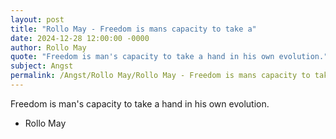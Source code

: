 ```yaml
---
layout: post
title: "Rollo May - Freedom is mans capacity to take a"
date: 2024-12-28 12:00:00 -0000
author: Rollo May
quote: "Freedom is man's capacity to take a hand in his own evolution."
subject: Angst
permalink: /Angst/Rollo May/Rollo May - Freedom is mans capacity to take a
---
```


Freedom is man's capacity to take a hand in his own evolution.

- Rollo May
